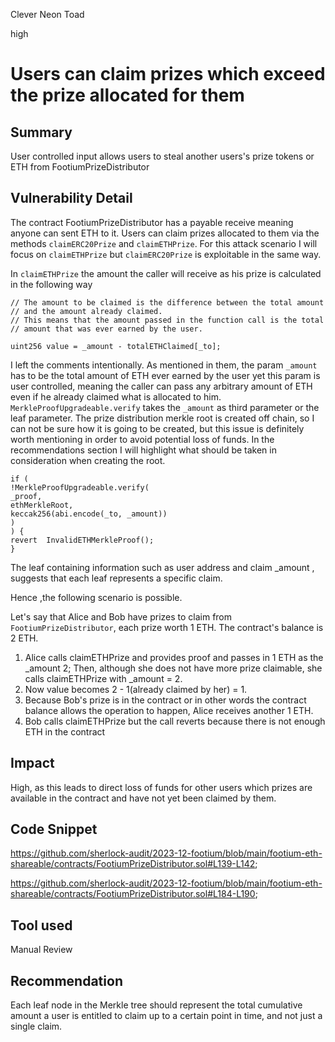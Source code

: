 Clever Neon Toad

high

# Users can claim prizes which exceed the prize allocated for them

## Summary
User controlled input allows users to steal another users's prize tokens or ETH from FootiumPrizeDistributor

## Vulnerability Detail
The contract FootiumPrizeDistributor has a payable receive meaning anyone can sent ETH to it. Users can claim prizes allocated to them via the methods `claimERC20Prize` and `claimETHPrize`. For this attack scenario I will focus on `claimETHPrize` but `claimERC20Prize` is exploitable in the same way.

In `claimETHPrize` the amount the caller will receive as his prize is calculated in the following way

```solidity
// The amount to be claimed is the difference between the total amount
// and the amount already claimed.
// This means that the amount passed in the function call is the total
// amount that was ever earned by the user.

uint256 value = _amount - totalETHClaimed[_to];
```

I left the comments intentionally. As mentioned in them, the param `_amount` has to be the total amount of ETH ever earned by the user yet this param is user controlled, meaning the caller can pass any arbitrary amount of ETH even if he already claimed what is allocated to him. `MerkleProofUpgradeable.verify` takes the `_amount` as third parameter or the leaf parameter. The prize distribution merkle root is created off chain, so I can not be sure how it is going to be created, but this issue is definitely worth mentioning in order to avoid potential loss of funds. In the recommendations section I will highlight what should be taken in consideration when creating the root.

```solidity
if (
!MerkleProofUpgradeable.verify(
_proof,
ethMerkleRoot,
keccak256(abi.encode(_to, _amount))
)
) {
revert  InvalidETHMerkleProof();
}
```

The leaf containing information such as user address and claim _amount , suggests that each leaf represents a specific claim.

Hence ,the following scenario is possible.

Let's say that Alice and Bob have prizes to claim from `FootiumPrizeDistributor`, each prize worth 1 ETH. The contract's balance is 2 ETH.

1. Alice calls claimETHPrize and provides proof and passes in 1 ETH as the _amount
2; Then, although she does not have more prize claimable, she calls claimETHPrize with _amount = 2.
3. Now value becomes 2 - 1(already claimed by her) = 1.
4. Because Bob's prize is in the contract or in other words the contract balance allows the operation to happen, Alice receives another 1 ETH.
5. Bob calls claimETHPrize but the call reverts because there is not enough ETH in the contract

## Impact
High, as this leads to direct loss of funds for other users which prizes are available in the contract and have not yet been claimed by them.

## Code Snippet
https://github.com/sherlock-audit/2023-12-footium/blob/main/footium-eth-shareable/contracts/FootiumPrizeDistributor.sol#L139-L142;

https://github.com/sherlock-audit/2023-12-footium/blob/main/footium-eth-shareable/contracts/FootiumPrizeDistributor.sol#L184-L190;

## Tool used
Manual Review

## Recommendation
Each leaf node in the Merkle tree should represent the total cumulative amount a user is entitled to claim up to a certain point in time, and not just a single claim.